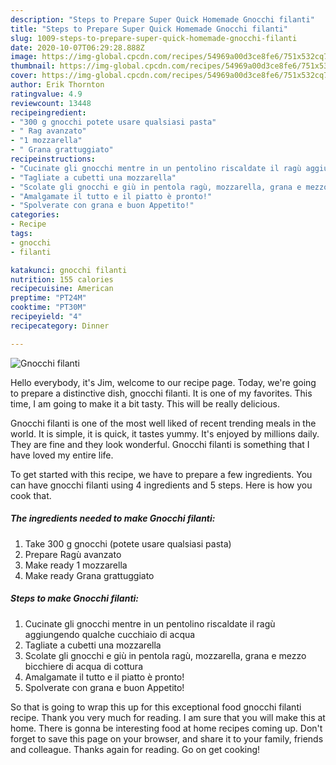 ```yaml
---
description: "Steps to Prepare Super Quick Homemade Gnocchi filanti"
title: "Steps to Prepare Super Quick Homemade Gnocchi filanti"
slug: 1009-steps-to-prepare-super-quick-homemade-gnocchi-filanti
date: 2020-10-07T06:29:28.888Z
image: https://img-global.cpcdn.com/recipes/54969a00d3ce8fe6/751x532cq70/gnocchi-filanti-recipe-main-photo.jpg
thumbnail: https://img-global.cpcdn.com/recipes/54969a00d3ce8fe6/751x532cq70/gnocchi-filanti-recipe-main-photo.jpg
cover: https://img-global.cpcdn.com/recipes/54969a00d3ce8fe6/751x532cq70/gnocchi-filanti-recipe-main-photo.jpg
author: Erik Thornton
ratingvalue: 4.9
reviewcount: 13448
recipeingredient:
- "300 g gnocchi potete usare qualsiasi pasta"
- " Rag avanzato"
- "1 mozzarella"
- " Grana grattuggiato"
recipeinstructions:
- "Cucinate gli gnocchi mentre in un pentolino riscaldate il ragù aggiungendo qualche cucchiaio di acqua"
- "Tagliate a cubetti una mozzarella"
- "Scolate gli gnocchi e giù in pentola ragù, mozzarella, grana e mezzo bicchiere di acqua di cottura"
- "Amalgamate il tutto e il piatto è pronto!"
- "Spolverate con grana e buon Appetito!"
categories:
- Recipe
tags:
- gnocchi
- filanti

katakunci: gnocchi filanti 
nutrition: 155 calories
recipecuisine: American
preptime: "PT24M"
cooktime: "PT30M"
recipeyield: "4"
recipecategory: Dinner

---
```



![Gnocchi filanti](https://img-global.cpcdn.com/recipes/54969a00d3ce8fe6/751x532cq70/gnocchi-filanti-recipe-main-photo.jpg)

Hello everybody, it's Jim, welcome to our recipe page. Today, we're going to prepare a distinctive dish, gnocchi filanti. It is one of my favorites. This time, I am going to make it a bit tasty. This will be really delicious.

Gnocchi filanti is one of the most well liked of recent trending meals in the world. It is simple, it is quick, it tastes yummy. It's enjoyed by millions daily. They are fine and they look wonderful. Gnocchi filanti is something that I have loved my entire life.




To get started with this recipe, we have to prepare a few ingredients. You can have gnocchi filanti using 4 ingredients and 5 steps. Here is how you cook that.

<!--inarticleads1-->

##### The ingredients needed to make Gnocchi filanti:

1. Take 300 g gnocchi (potete usare qualsiasi pasta)
1. Prepare  Ragù avanzato
1. Make ready 1 mozzarella
1. Make ready  Grana grattuggiato




<!--inarticleads2-->

##### Steps to make Gnocchi filanti:

1. Cucinate gli gnocchi mentre in un pentolino riscaldate il ragù aggiungendo qualche cucchiaio di acqua
1. Tagliate a cubetti una mozzarella
1. Scolate gli gnocchi e giù in pentola ragù, mozzarella, grana e mezzo bicchiere di acqua di cottura
1. Amalgamate il tutto e il piatto è pronto!
1. Spolverate con grana e buon Appetito!




So that is going to wrap this up for this exceptional food gnocchi filanti recipe. Thank you very much for reading. I am sure that you will make this at home. There is gonna be interesting food at home recipes coming up. Don't forget to save this page on your browser, and share it to your family, friends and colleague. Thanks again for reading. Go on get cooking!
